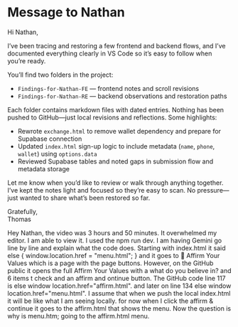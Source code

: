 # Message to Nathan

Hi Nathan,

I’ve been tracing and restoring a few frontend and backend flows, and I’ve documented everything clearly in VS Code so it’s easy to follow when you’re ready.

You’ll find two folders in the project:

- `Findings-for-Nathan-FE` — frontend notes and scroll revisions  
- `Findings-for-Nathan-RE` — backend observations and restoration paths

Each folder contains markdown files with dated entries. Nothing has been pushed to GitHub—just local revisions and reflections. Some highlights:

- Rewrote `exchange.html` to remove wallet dependency and prepare for Supabase connection
- Updated `index.html` sign-up logic to include metadata (`name`, `phone`, `wallet`) using `options.data`
- Reviewed Supabase tables and noted gaps in submission flow and metadata storage

Let me know when you’d like to review or walk through anything together. I’ve kept the notes light and focused so they’re easy to scan. No pressure—just wanted to share what’s been restored so far.

Gratefully,  
Thomas


Hey Nathan, the video was 3 hours and 50 minutes. It overwhelmed my editor. I am able to view it. I used the npm run dev.
I am having Gemini go line by line and explain what the code does. Starting with index.html it said else { window.location.href = "menu.html"; } and it goes to 🌱 Affirm Your Values which is a page with the page buttons. However, on the GitHub public it opens the full Affirm Your Values with a what do you believe in? and 6 items t check and an affirm and ontinue button.
The GitHub code line 117 is else window location.href="affirm.html". and later on line 134 else window location.href="menu.html". 
I assume that when we push the local index.html it will be like what I am seeing locally. for now when I click the affirm & continue it goes to the affirm.html that shows the menu. Now the question is why is menu.htm;  going to the affirm.html menu.

